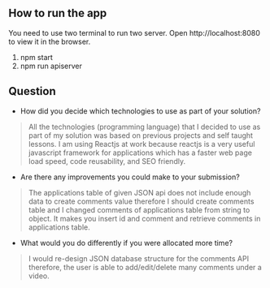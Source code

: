 ## How to run the app
You need to use two terminal to run two server.
Open http://localhost:8080 to view it in the browser.

1. npm start
2. npm run apiserver

## Question
* How did you decide which technologies to use as part of your solution?

>All the technologies (programming language) that I decided to use as part of my solution was based on previous projects and self taught lessons. I am using Reactjs at work because reactjs is a very useful javascript framework for applications which has a faster web page load speed, code reusability, and SEO friendly.


* Are there any improvements you could make to your submission?

>The applications table of given JSON api does not include enough data to create comments value therefore I should create comments table and I changed comments of applications table from string to object. It makes you insert id and comment and retrieve comments in applications table. 


* What would you do differently if you were allocated more time?

>I would re-design JSON database structure for the comments API therefore, the user is able to add/edit/delete many comments under a video.  


